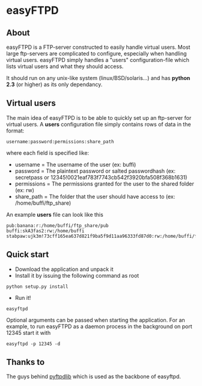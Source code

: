 # easyFTPD #

## About ##
easyFTPD is a FTP-server constructed to easily handle virtual users.
Most large ftp-servers are complicated to configure, especially when handling virtual users. easyFTPD simply handles a "users" configuration-file which lists virtual users and what they should access.

It should run on any unix-like system (linux/BSD/solaris...) and has **python 2.3** (or higher) as its only dependancy.

## Virtual users ##
The main idea of easyFTPD is to be able to quickly set up an ftp-server for virtual users. A **users** configuration file simply contains rows of data in the format:

```
username:password:permissions:share_path
```

where each field is specified like:
  * username = The username of the user (ex: buffi)
  * password = The plaintext password or salted passwordhash (ex: secretpass or 12345!0021eaf783f7743cb542f3920bfa508f368b1631)
  * permissions = The permissions granted for the user to the shared folder (ex: rw)
  * share\_path = The folder that the user should have access to (ex: /home/buffi/ftp\_share)

An example **users** file can look like this

```
pub:banana:r:/home/buffi/ftp_share/pub
buffi:skA3fas2:rw:/home/buffi
stabpaw:ujk3m!73cff165ea637d821f9ba5f9d11aa96333fd87d0:rw:/home/buffi/ftp_share/stabpaw
```

## Quick start ##
  * Download the application and unpack it
  * Install it by issuing the following command as root
```
python setup.py install
```
  * Run it!
```
easyftpd
```

Optional arguments can be passed when starting the application. For an example, to run easyFTPD as a daemon process in the background on port 12345 start it with

```
easyftpd -p 12345 -d
```

## Thanks to ##

The guys behind [pyftpdlib](http://code.google.com/p/pyftpdlib/) which is used as the backbone of easyftpd.